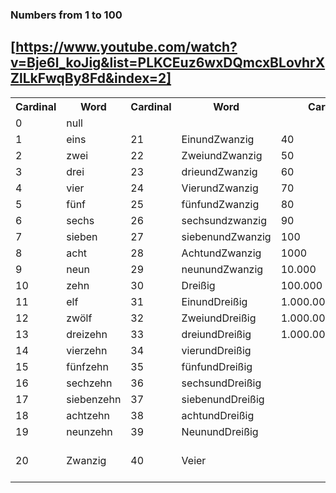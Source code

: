 ### Numbers from 1 to 100 
## [https://www.youtube.com/watch?v=Bje6l_koJig&list=PLKCEuz6wxDQmcxBLovhrXZlLkFwqBy8Fd&index=2]

<table>
<tr>
    <th>
        Cardinal  
    </th>
    <th>
        Word  
    </th>
    <th>
        Cardinal  
    </th>
    <th>
        Word  
    </th>
    <th>
        Cardinal  
    </th>
    <th>
        Word  
    </th>
    <th>
        Ordinal  
    </th>
    <th>
        Word  
    </th>
</tr>
<tr>
    <td>
        0  
    </td>
    <td>
        null  
    </td>

</tr>
<tr>
    <td>
        1  
    </td>
    <td>
        eins  
    </td>
    <td>
        21  
    </td>
    <td>
        EinundZwanzig  
    </td>
    <td>
        40  
    </td>
    <td>
        vierzig  
    </td>
    <td>
        1  
    </td>
    <td>
        erste  
    </td>
</tr>
<tr>
    <td>
        2  
    </td>
    <td>
        zwei  
    </td>
    <td>
        22  
    </td>
    <td>
        ZweiundZwanzig  
    </td>
    <td>
        50  
    </td>
    <td>
        fünfzig  
    </td>
    <td>
        2  
    </td>
    <td>
        zweite  
    </td>
</tr>
<tr>
    <td>
        3  
    </td>
    <td>
        drei  
    </td>
    <td>
        23  
    </td>
    <td>
        drieundZwanzig  
    </td>
    <td>
        60  
    </td>
    <td>
        sechzig  
    </td>
    <td>
        3  
    </td>
    <td>
        dritte  
    </td>
</tr>
<tr>
    <td>
        4  
    </td>
    <td>
        vier  
    </td>
    <td>
        24  
    </td>
    <td>
        VierundZwanzig  
    </td>
    <td>
        70  
    </td>
    <td>
        siebenzig  
    </td>
    <td>
        4  
    </td>
    <td>
        vierte  
    </td>
</tr>
<tr>
    <td>
        5  
    </td>
    <td>
        fünf  
    </td>
    <td>
        25  
    </td>
    <td>
        fünfundZwanzig  
    </td>
    <td>
        80  
    </td>
    <td>
        achtzig  
    </td>
    <td>
        5  
    </td>
    <td>
        fünfte  
    </td>
</tr>
<tr>
    <td>
        6  
    </td>
    <td>
        sechs  
    </td>
    <td>
        26  
    </td>
    <td>
        sechsundzwanzig  
    </td>
    <td>
        90  
    </td>
    <td>
        neunzig  
    </td>
    <td>
        6  
    </td>
    <td>
        sechte  
    </td>
</tr>
<tr>
    <td>
        7  
    </td>
    <td>
        sieben  
    </td>
    <td>
        27  
    </td>
    <td>
        siebenundZwanzig  
    </td>
    <td>
    100  
    </td>
    <td>
        hundert  
    </td>
    <td>
        7  
    </td>
    <td>
        siebte  
    </td>
</tr>
<tr>
    <td>
        8  
    </td>
    <td>
        acht 
    </td>
    <td>
        28  
    </td>
    <td>
        AchtundZwanzig  
    </td>
    <td>
        1000  
    </td>
    <td>
        tausend   
    </td>
    <td>
        8  
    </td>
    <td>
        achte 
    </td>
</tr>
<tr>
    <td>
        9  
    </td>
    <td>
        neun  
    </td>
    <td>
        29  
    </td>
    <td>
        neunundZwanzig  
    </td>
    <td>
        10.000  
    </td>
    <td>
        zehntausend   
    </td>
    <td>
        9  
    </td>
    <td>
        neunte  
    </td>
</tr>
<tr>
    <td>
        10  
    </td>
    <td>
        zehn  
    </td>
    <td>
        30  
    </td>
    <td>
        Dreißig  
    </td>
    <td>
        100.000  
    </td>
    <td>
        hunderttausend   
    </td>
    <td>
        10  
    </td>
    <td>
        zehnte  
    </td>
</tr>
<tr>
    <td>
        11  
    </td>
    <td>
        elf  
    </td>
    <td>
        31  
    </td>
    <td>
        EinundDreißig  
    </td>
    <td>
        1.000.000  
    </td>
    <td>
        eine Million   
    </td>
    <td>
        11  
    </td>
    <td>
        elfte 
    </td>
</tr>
<tr>
    <td>
        12  
    </td>
    <td>
        zwölf  
    </td>
    <td>
        32  
    </td>
    <td>
        ZweiundDreißig
    </td>
    <td>
        1.000.000.000  
    </td>
    <td>
        eine Milliarde
    </td>
    <td>
        12  
    </td>
    <td>
        zwölfte 
    </td>
</tr>
<tr>
    <td>
        13  
    </td>
    <td>
        dreizehn  
    </td>
    <td>
        33  
    </td>
    <td>
        dreiundDreißig 
    </td>
    <td>
        1.000.000.000.000 
    </td>
    <td>
        eine Billion
    </td>
    <td>
        13  
    </td>
    <td>
        dreizehnte  
    </td>
</tr>
<tr>
    <td>
        14  
    </td>
    <td>
        vierzehn  
    </td>
    <td>
        34  
    </td>
    <td>
        vierundDreißig
    </td>
    <td>
    </td>
    <td>  
    </td>
    <td>
        14  
    </td>
    <td>
        vierzehnte  
    </td>
</tr>
<tr>
    <td>
        15  
    </td>
    <td>
        fünfzehn  
    </td>
    <td>
        35  
    </td>
    <td>
        fünfundDreißig 
        </td>
</tr>
<tr>
    <td>
        16  
    </td>
    <td>
        sechzehn  
    </td>
    <td>
        36  
    </td>
    <td>
        sechsundDreißig 
        </td>
            <td>  
    </td>
    <td>
    </td>
    <td>
        16  
    </td>
    <td>
        sechzehnte
    </td>
</tr>
<tr>
    <td>
        17  
    </td>
    <td>
        siebenzehn  
    </td>
    <td>
        37  
    </td>
    <td>
        siebenundDreißig
        </td>
            <td>  
    </td>
    <td>
    </td>
    <td>
        17  
    </td>
    <td>
        siebzehnte
    </td> 
</tr>

<tr>
    <td>
        18  
    </td>
    <td>
        achtzehn  
    </td>
    <td>
        38  
    </td>
    <td>
        achtundDreißig 
    </td>
        <td>  
    </td>
    <td>
    </td>
    <td>
        18  
    </td>
    <td>
        achtzehnte
    </td>
</tr>
<tr>
    <td>
        19  
    </td>
    <td>
        neunzehn
    </td>
    <td>
        39  
    </td>
    <td>
        NeunundDreißig 
    </td>
     <td>  
    </td>
    <td>
    </td>
    <td>
        19  
    </td>
    <td>
        neunzehnte
    </td>
</tr>

<tr>
    <td>
        20  
    </td>
    <td>
        Zwanzig  
    </td>
    <td>
        40  
    </td>
    <td>
        Veier
    </td>
    <td>
    </td>
    <td>  
    </td>
     <td>
        20  
    </td>
    <td>
    zwanzigste (-ste from here on)=
    </td>

</tr>
<table>